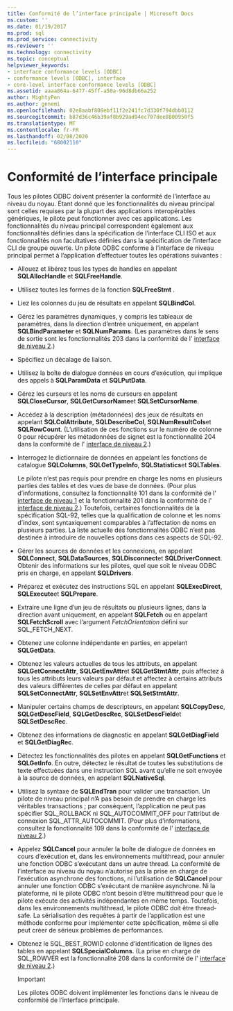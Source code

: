 ```yaml
---
title: Conformité de l’interface principale | Microsoft Docs
ms.custom: ''
ms.date: 01/19/2017
ms.prod: sql
ms.prod_service: connectivity
ms.reviewer: ''
ms.technology: connectivity
ms.topic: conceptual
helpviewer_keywords:
- interface conformance levels [ODBC]
- conformance levels [ODBC], interface
- core-level interface conformance levels [ODBC]
ms.assetid: aaaa864a-6477-45ff-a50a-96d8db66a252
author: MightyPen
ms.author: genemi
ms.openlocfilehash: 02e8aabf808ebf11f2e241fc7d330f794dbb0112
ms.sourcegitcommit: b87d36c46b39af8b929ad94ec707dee8800950f5
ms.translationtype: MT
ms.contentlocale: fr-FR
ms.lasthandoff: 02/08/2020
ms.locfileid: "68002110"
---
```

# <a name="core-interface-conformance"></a>Conformité de l’interface principale
Tous les pilotes ODBC doivent présenter la conformité de l’interface au niveau du noyau. Étant donné que les fonctionnalités du niveau principal sont celles requises par la plupart des applications interopérables génériques, le pilote peut fonctionner avec ces applications. Les fonctionnalités du niveau principal correspondent également aux fonctionnalités définies dans la spécification de l’interface CLI ISO et aux fonctionnalités non facultatives définies dans la spécification de l’interface CLI de groupe ouverte. Un pilote ODBC conforme à l’interface de niveau principal permet à l’application d’effectuer toutes les opérations suivantes :  
  
-   Allouez et libérez tous les types de handles en appelant **SQLAllocHandle** et **SQLFreeHandle**.  
  
-   Utilisez toutes les formes de la fonction **SQLFreeStmt** .  
  
-   Liez les colonnes du jeu de résultats en appelant **SQLBindCol**.  
  
-   Gérez les paramètres dynamiques, y compris les tableaux de paramètres, dans la direction d’entrée uniquement, en appelant **SQLBindParameter** et **SQLNumParams**. (Les paramètres dans le sens de sortie sont les fonctionnalités 203 dans la conformité de l' [interface de niveau 2](../../../odbc/reference/develop-app/level-2-interface-conformance.md).)  
  
-   Spécifiez un décalage de liaison.  
  
-   Utilisez la boîte de dialogue données en cours d’exécution, qui implique des appels à **SQLParamData** et **SQLPutData**.  
  
-   Gérez les curseurs et les noms de curseurs en appelant **SQLCloseCursor**, **SQLGetCursorName**et **SQLSetCursorName**.  
  
-   Accédez à la description (métadonnées) des jeux de résultats en appelant **SQLColAttribute**, **SQLDescribeCol**, **SQLNumResultCols**et **SQLRowCount**. (L’utilisation de ces fonctions sur le numéro de colonne 0 pour récupérer les métadonnées de signet est la fonctionnalité 204 dans la conformité de l' [interface de niveau 2](../../../odbc/reference/develop-app/level-2-interface-conformance.md).)  
  
-   Interrogez le dictionnaire de données en appelant les fonctions de catalogue **SQLColumns**, **SQLGetTypeInfo**, **SQLStatistics**et **SQLTables**.  
  
     Le pilote n’est pas requis pour prendre en charge les noms en plusieurs parties des tables et des vues de base de données. (Pour plus d’informations, consultez la fonctionnalité 101 dans la conformité de l' [interface de niveau 1](../../../odbc/reference/develop-app/level-1-interface-conformance.md) et la fonctionnalité 201 dans la conformité de l' [interface de niveau 2](../../../odbc/reference/develop-app/level-2-interface-conformance.md).) Toutefois, certaines fonctionnalités de la spécification SQL-92, telles que la qualification de colonne et les noms d’index, sont syntaxiquement comparables à l’affectation de noms en plusieurs parties. La liste actuelle des fonctionnalités ODBC n’est pas destinée à introduire de nouvelles options dans ces aspects de SQL-92.  
  
-   Gérer les sources de données et les connexions, en appelant **SQLConnect**, **SQLDataSources**, **SQLDisconnect**et **SQLDriverConnect**. Obtenir des informations sur les pilotes, quel que soit le niveau ODBC pris en charge, en appelant **SQLDrivers**.  
  
-   Préparez et exécutez des instructions SQL en appelant **SQLExecDirect**, **SQLExecute**et **SQLPrepare**.  
  
-   Extraire une ligne d’un jeu de résultats ou plusieurs lignes, dans la direction avant uniquement, en appelant **SQLFetch** ou en appelant **SQLFetchScroll** avec l’argument *FetchOrientation* défini sur SQL_FETCH_NEXT.  
  
-   Obtenez une colonne indépendante en parties, en appelant **SQLGetData**.  
  
-   Obtenez les valeurs actuelles de tous les attributs, en appelant **SQLGetConnectAttr**, **SQLGetEnvAttr**et **SQLGetStmtAttr**, puis affectez à tous les attributs leurs valeurs par défaut et affectez à certains attributs des valeurs différentes de celles par défaut en appelant **SQLSetConnectAttr**, **SQLSetEnvAttr**et **SQLSetStmtAttr**.  
  
-   Manipuler certains champs de descripteurs, en appelant **SQLCopyDesc**, **SQLGetDescField**, **SQLGetDescRec**, **SQLSetDescField**et **SQLSetDescRec**.  
  
-   Obtenez des informations de diagnostic en appelant **SQLGetDiagField** et **SQLGetDiagRec**.  
  
-   Détectez les fonctionnalités des pilotes en appelant **SQLGetFunctions** et **SQLGetInfo**. En outre, détectez le résultat de toutes les substitutions de texte effectuées dans une instruction SQL avant qu’elle ne soit envoyée à la source de données, en appelant **SQLNativeSql**.  
  
-   Utilisez la syntaxe de **SQLEndTran** pour valider une transaction. Un pilote de niveau principal n’A pas besoin de prendre en charge les véritables transactions ; par conséquent, l’application ne peut pas spécifier SQL_ROLLBACK ni SQL_AUTOCOMMIT_OFF pour l’attribut de connexion SQL_ATTR_AUTOCOMMIT. (Pour plus d’informations, consultez la fonctionnalité 109 dans la conformité de l' [interface de niveau 2](../../../odbc/reference/develop-app/level-2-interface-conformance.md).)  
  
-   Appelez **SQLCancel** pour annuler la boîte de dialogue de données en cours d’exécution et, dans les environnements multithread, pour annuler une fonction ODBC s’exécutant dans un autre thread. La conformité de l’interface au niveau du noyau n’autorise pas la prise en charge de l’exécution asynchrone des fonctions, ni l’utilisation de **SQLCancel** pour annuler une fonction ODBC s’exécutant de manière asynchrone. Ni la plateforme, ni le pilote ODBC n’ont besoin d’être multithread pour que le pilote exécute des activités indépendantes en même temps. Toutefois, dans les environnements multithread, le pilote ODBC doit être thread-safe. La sérialisation des requêtes à partir de l’application est une méthode conforme pour implémenter cette spécification, même si elle peut créer de sérieux problèmes de performances.  
  
-   Obtenez le SQL_BEST_ROWID colonne d’identification de lignes des tables en appelant **SQLSpecialColumns**. (La prise en charge de SQL_ROWVER est la fonctionnalité 208 dans la conformité de l' [interface de niveau 2](../../../odbc/reference/develop-app/level-2-interface-conformance.md).)  
  
    > [!IMPORTANT]  
    >  Les pilotes ODBC doivent implémenter les fonctions dans le niveau de conformité de l’interface principale.
